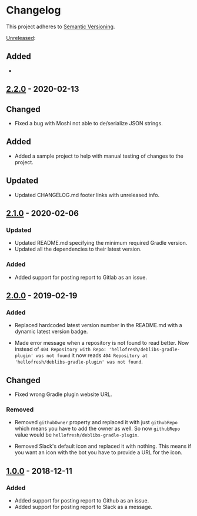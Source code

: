 # Changelog

This project adheres to [Semantic Versioning](https://semver.org/spec/v2.0.0.html).

[Unreleased]:

## Added
-

## [2.2.0] - 2020-02-13

## Changed
- Fixed a bug with Moshi not able to de/serialize JSON strings.

## Added
- Added a sample project to help with manual testing of changes to the project.

## Updated
- Updated CHANGELOG.md footer links with unreleased info.

## [2.1.0] - 2020-02-06

### Updated
- Updated README.md specifying the minimum required Gradle version.
- Updated all the dependencies to their latest version.

### Added
- Added support for posting report to Gitlab as an issue.

## [2.0.0] - 2019-02-19

### Added
- Replaced hardcoded latest version number in the README.md with a dynamic latest version badge.

- Made error message when a repository is not found to read better. Now instead of `404 Repository with Repo: 'hellofresh/deblibs-gradle-plugin' was not found` it now reads `404 Repository at 'hellofresh/deblibs-gradle-plugin' was not found`.

## Changed
- Fixed wrong Gradle plugin website URL.

### Removed
-  Removed `githubOwner` property and replaced it with just `githubRepo` which means you have to add
the owner as well. So now `githubRepo` value would be `hellofresh/deblibs-gradle-plugin`.

-  Removed Slack's default icon and replaced it with nothing. This means if you want an icon with the
bot you have to provide a URL for the icon.

## [1.0.0] - 2018-12-11
### Added
- Added support for posting report to Github as an issue.
- Added support for posting report to Slack as a message.

[Unreleased]: https://github.com/hellofresh/deblibs-gradle-plugin/compare/2.2.0...HEAD
[2.2.0]: https://github.com/hellofresh/deblibs-gradle-plugin/compare/2.1.0...2.2.0
[2.1.0]: https://github.com/hellofresh/deblibs-gradle-plugin/compare/2.0.0...2.1.0
[2.0.0]: https://github.com/hellofresh/deblibs-gradle-plugin/compare/1.0.0...2.0.0
[1.0.0]: https://github.com/hellofresh/deblibs-gradle-plugin/compare/04fd121...1.0.0
